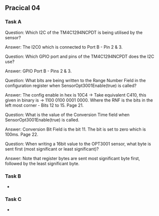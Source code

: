 ## Pracical 04

### Task A
Question: Which I2C of the TM4C1294NCPDT is being utilised by the sensor?  

Answer: The I2C0 which is connected to Port B - Pin 2 & 3.  


Question: Which GPIO port and pins of the TM4C1294NCPDT does the I2C use?  

Answer: GPIO Port B - Pins 2 & 3.  


Question: What bits are being written to the Range Number Field in the configuration register
when SensorOpt3001Enable(true) is called?  

Answer: The config enable in hex is 10C4 -> Take equivalent C410, this given in binary is -> 1100 0100 0001 0000. Where the RNF is the bits in the left 
most corner - Bits 12 to 15. Page 21.  


Question: What is the value of the Conversion Time field when SensorOpt3001Enable(true) is
called.  

Answer: Conversion Bit Field is the bit 11. The bit is set to zero which is 100ms. Page 22.    


Question: When writing a 16bit value to the OPT3001 sensor, what byte is sent first (most
significant or least significant)?  

Answer: Note that register bytes are sent most significant byte first, followed by the least significant byte.



### Task B
- 

### Task C
- 


